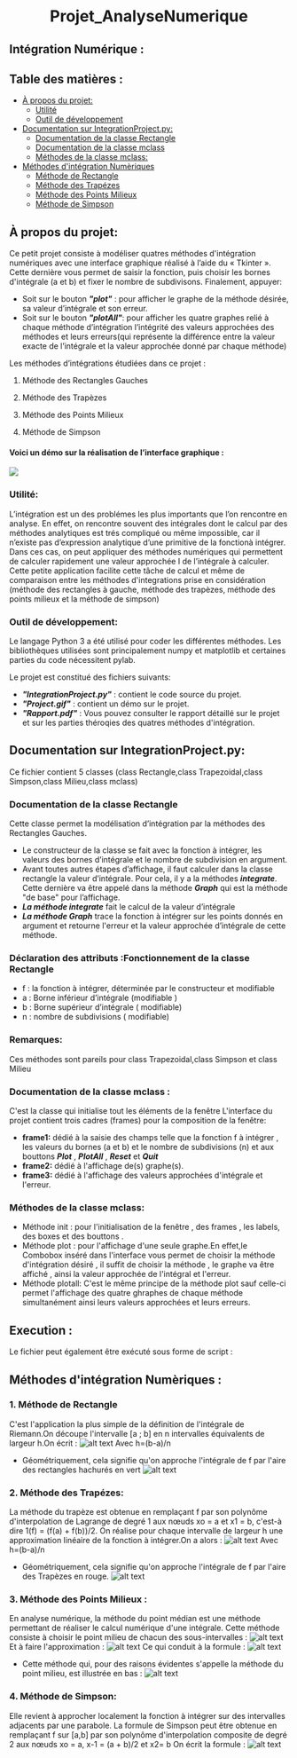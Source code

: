 # <center> Projet_AnalyseNumerique</center>
## Intégration Numérique :
## Table des matières :

- [À propos du projet:](#heading)
  * [Utilité](#sub-heading)
  * [Outil de développement](#sub-heading)
- [Documentation sur IntegrationProject.py:](#heading-1)
  * [Documentation de la classe Rectangle](#sub-heading-1)
  * [Documentation de la classe mclass](#sub-heading-1)
  * [Méthodes de la classe mclass:](#sub-heading-1)
- [Méthodes d'intégration Numèriques](#heading-1)
  * [Méthode de Rectangle](#sub-heading-1)
  * [Méthode des Trapézes](#sub-heading-1)
  * [Méthode des Points Milieux](#sub-heading-1)
   * [Méthode de Simpson](#sub-heading-1)




     


## À propos du projet:
Ce petit projet consiste à modéliser quatres méthodes d'intégration numériques avec une interface graphique réalisé à l’aide du « Tkinter ». 
Cette dernière vous permet de saisir la fonction, puis choisir les bornes d'intégrale (a et b) et fixer le nombre de subdivisons. Finalement, appuyer:
* Soit sur le bouton _**"plot"**_ : pour afficher le graphe de la méthode désirée, sa valeur d’intégrale et son erreur.
* Soit sur le bouton _**"plotAll"**_: pour afficher les quatre graphes relié à chaque méthode d’intégration l’intégrité des valeurs approchées des méthodes et leurs erreurs(qui représente la différence entre  la valeur exacte de l’intégrale et la valeur approchée donné par chaque méthode) 

Les méthodes d’intégrations étudiées dans ce projet : 

1. Méthode des Rectangles Gauches

2. Méthode des Trapèzes

3. Méthode des Points Milieux

4. Méthode de Simpson

#### Voici un démo sur la réalisation de l’interface graphique :

![](gif1.gif)

### Utilité:
L’intégration est un des problémes les plus importants que l’on rencontre en analyse. En effet, on rencontre souvent des intégrales dont le calcul par des méthodes analytiques est trés compliqué ou même impossible, car il n’existe pas d’expression analytique d’une primitive de la fonctionà intégrer.
Dans ces cas, on peut appliquer des méthodes numériques qui permettent de calculer rapidement une valeur approchée I de l’intégrale à calculer. Cette petite application facilite cette tâche de calcul et même de comparaison entre les méthodes d'integrations prise en considération (méthode des rectangles à gauche, méthode des trapèzes, méthode des points milieux et la méthode de simpson)


### Outil de développement:
Le langage Python 3 a été utilisé pour coder les différentes méthodes. Les bibliothèques utilisées sont principalement numpy et matplotlib et certaines parties du code nécessitent pylab.

Le projet est constitué des fichiers suivants:
* _**"IntegrationProject.py"**_ : contient le code source du projet.
* _**"Project.gif"**_  : contient un démo sur le projet.
* _**"Rapport.pdf"**_  : Vous pouvez consulter le rapport détaillé sur le projet et sur les parties théroqies des quatres méthodes d'intégration.

## Documentation sur IntegrationProject.py:
Ce fichier contient 5 classes (class Rectangle,class Trapezoidal,class Simpson,class Milieu,class mclass) 
### Documentation de la classe Rectangle
Cette classe permet la modélisation d’intégration par la méthodes des Rectangles Gauches.
* Le constructeur de la classe se fait avec la fonction à intégrer, les valeurs des bornes d’intégrale et le nombre de subdivision en argument.
* Avant toutes autres étapes d’affichage, il faut calculer dans la classe rectangle la valeur d’intégrale. Pour cela, il y a la méthodes _**integrate**_. Cette dernière va être appelé dans la méthode _**Graph**_ qui est la méthode "de base" pour l’affichage.
* _**La méthode integrate**_ fait le calcul de la valeur d’intégrale  
* _**La méthode  Graph**_ trace la fonction à intégrer sur les points donnés en argument et retourne l'erreur et la valeur approchée d’intégrale de cette méthode.
### Déclaration des attributs :Fonctionnement de la classe Rectangle
* f : la fonction à intégrer, déterminée par le constructeur et modifiable
* a : Borne inférieur d’intégrale (modifiable )
* b : Borne supérieur d’intégrale ( modifiable)
* n : nombre de subdivisions ( modifiable)
### Remarques:
Ces méthodes sont pareils pour class Trapezoidal,class Simpson et class Milieu

### Documentation de la classe mclass :
C'est la classe qui initialise tout les éléments de la fenêtre
L'interface du projet contient trois cadres (frames) pour la composition de la fenêtre:
 * **frame1:** dédié à la saisie des champs telle que la fonction f à intégrer , les valeurs du bornes (a et b) et le nombre de subdivisions (n) et aux bouttons _**Plot**_ , _**PlotAll**_ , _**Reset**_ et _**Quit**_
 * **frame2:** dédié à l'affichage de(s) graphe(s).
 * **frame3:** dédié à l'affichage des valeurs approchées d'intégrale et l'erreur.
 ### Méthodes de la classe mclass:
* Méthode init : pour l'initialisation de la fenêtre , des frames , les labels, des boxes et des bouttons .
* Méthode plot : pour l'affichage d'une seule graphe.En effet,le Combobox inséré dans l'interface vous permet de choisir la méthode d'intégration désiré , il suffit de choisir la méthode , le graphe va être affiché , ainsi la valeur approchée de l'intégral et l'erreur.
* Méthode plotall: C'est le même principe de la méthode plot sauf celle-ci permet l'affichage des quatre ghraphes de chaque méthode simultanément ainsi leurs valeurs approchées  et leurs erreurs.

## Execution :
Le fichier peut également être exécuté sous forme de script :

## Méthodes d'intégration Numèriques :
### 1. Méthode de Rectangle
C'est l'application la plus simple de la définition de l'intégrale de Riemann.On découpe l'intervalle [a ; b] en n intervalles équivalents de largeur h.On écrit  : ![alt text](images/Rect1.png)
Avec  h=(b-a)/n
* Géométriquement, cela signifie qu'on approche l'intégrale de f par l'aire des rectangles hachurés en vert 
![alt text](images/Rect3.png)

### 2. Méthode des Trapézes:
La méthode du trapèze est obtenue en remplaçant f par son polynôme d'interpolation de Lagrange de degré 1 aux nœuds xo = a et x1 = b, c'est-à dire 1(f) = (f(a) + f(b))/2.
On réalise pour chaque intervalle de largeur h une approximation linéaire de la fonction à intégrer.On a alors : ![alt text](images/Trap1.png) 
Avec  h=(b-a)/n
* Géométriquement, cela signifie qu'on approche l'intégrale de f par l'aire des Trapèzes en rouge. 
![alt text](images/Trap3.png)

### 3. Méthode des Points Milieux : 

En analyse numérique, la méthode du point médian est une méthode permettant de réaliser le calcul numérique d'une intégrale.
Cette méthode consiste à choisir le point milieu de chacun des sous-intervalles : ![alt text](images/ptMilieu.PNG) 
Et à faire l'approximation : 
![alt text](images/ptMilieu1.PNG) Ce qui conduit à la formule :
![alt text](images/ptMilieu2.PNG)
* Cette méthode qui, pour des raisons évidentes s'appelle la méthode du point milieu, est illustrée en bas :
![alt text](images/ptMilieu3.PNG)

### 4. Méthode de Simpson:
Elle revient à approcher localement la fonction à intégrer sur des intervalles adjacents par une parabole.
La formule de Simpson peut être obtenue en remplaçant f sur [a,b] par son polynôme d'interpolation composite de degré 2 aux nœuds xo = a, x-1 = (a + b)/2 et x2= b 
On écrit la formule : 
![alt text](images/simp1.png)











